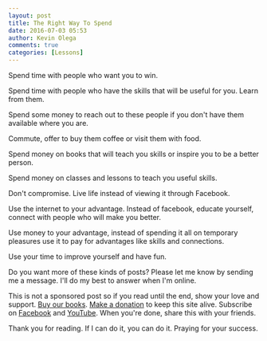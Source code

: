 ```yaml
---
layout: post
title: The Right Way To Spend
date: 2016-07-03 05:53
author: Kevin Olega
comments: true
categories: [Lessons]
---
```

Spend time with people who want you to win.

Spend time with people who have the skills that will be useful for you. Learn from them.

Spend some money to reach out to these people if you don't have them available where you are.

Commute, offer to buy them coffee or visit them with food.

Spend money on books that will teach you skills or inspire you to be a better person.

Spend money on classes and lessons to teach you useful skills.

Don't compromise. Live life instead of viewing it through Facebook.

Use the internet to your advantage. Instead of facebook, educate yourself, connect with people who will make you better.

Use money to your advantage, instead of spending it all on temporary pleasures use it to pay for advantages like skills and connections.

Use your time to improve yourself and have fun.

Do you want more of these kinds of posts? Please let me know by sending me a message. I'll do my best to answer when I'm online.

This is not a sponsored post so if you read until the end, show your love and support. [Buy our books](http://callcentertrainingtips.com/promos/).  [Make a donation](http://callcentertrainingtips.com/support/) to keep this site alive. Subscribe on [Facebook](https://www.facebook.com/callcentertrainingtips/) and [YouTube](https://www.youtube.com/channel/UCSRyiovg_InMdQAe7Fn0LtA). When you're done, share this with your friends. 

Thank you for reading. If I can do it, you can do it. Praying for your success.
